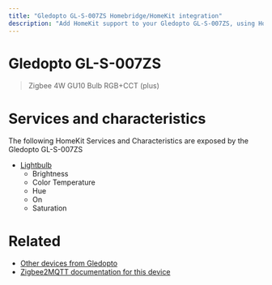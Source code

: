 ```yaml
---
title: "Gledopto GL-S-007ZS Homebridge/HomeKit integration"
description: "Add HomeKit support to your Gledopto GL-S-007ZS, using Homebridge, Zigbee2MQTT and homebridge-z2m."
---
```

<!---
This file has been GENERATED using src/docgen/docgen.ts
DO NOT EDIT THIS FILE MANUALLY!
-->
# Gledopto GL-S-007ZS
> Zigbee 4W GU10 Bulb RGB+CCT (plus)


# Services and characteristics
The following HomeKit Services and Characteristics are exposed by
the Gledopto GL-S-007ZS

* [Lightbulb](../../light.md)
  * Brightness
  * Color Temperature
  * Hue
  * On
  * Saturation


# Related
* [Other devices from Gledopto](../index.md#gledopto)
* [Zigbee2MQTT documentation for this device](https://www.zigbee2mqtt.io/devices/GL-S-007ZS.html)